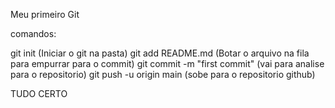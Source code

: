 Meu primeiro Git

comandos:

git init (Iniciar o git na pasta)
git add README.md (Botar o arquivo na fila para empurrar para o commit)
git commit -m "first commit" (vai para analise para o repositorio)
git push -u origin main (sobe para o repositorio github)

TUDO CERTO